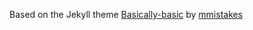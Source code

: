 Based on the Jekyll theme [Basically-basic](https://github.com/mmistakes/jekyll-theme-basically-basic) by [mmistakes](https://github.com/mmistakes)
